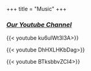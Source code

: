 +++
title = "Music"
+++

<h3><a href="https://www.youtube.com/channel/UCk-Itl_ohKerWBIEoZnaMGw">
    <i class="fa fa-external-link" aria-hidden="true"> Our Youtube Channel</i>
</a></h3>

{{< youtube ku6ulWt3l3A>}}

{{< youtube DhHXLHKbDag>}}

{{< youtube BTksbbvZCI4>}}